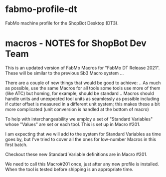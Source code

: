# fabmo-profile-dt
FabMo machine profile for the ShopBot Desktop (DT3).

# macros - NOTES for ShopBot Dev Team
This is an updated version of FabMo Macros for "FabMo DT Release 2021".
These will be similar to the previous Sb3 Macro system ... 

There are a couple of new things that would be good to achieve:
.. As much as possible, use the same Macros for all tools
    some tools use more of them (like ATC) but homing, for example, should be standard
.. Macros should handle units and unexpected tool units as seamlessly as possible
    including if cutter offset is measured in a different unit system; this makes these
    a bit more complicated (unit conversion is handled at the bottom of macro)

To help with interchangeability we employ a set of "Standard Variables" whose "Values" are
set or each tool. This is set up in Macro #201.

I am expecting that we will add to the system for Standard Variables as time goes by, but I've tried to cover all the ones for low-number Macros in this first batch.

Checkout these new Standard Variable definitions are in Macro #201.

We need to call this Macro#201 once, just after any new profile is installed. When the tool is tested
before shipping is an appropriate time.

